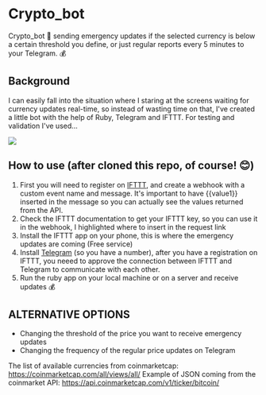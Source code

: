 # Crypto_bot
Crypto_bot 🤖 sending emergency updates if the selected currency is below a certain threshold you define, or just regular reports every 5 minutes to your Telegram. 💰 

## Background

I can easily fall into the situation where I staring at the screens waiting for currency updates real-time, so instead of wasting time on that, I've created a little bot with the help of Ruby, Telegram and IFTTT.
For testing and validation I've used...

![](https://cdn.vox-cdn.com/thumbor/lddh05MIQrPTx2QL93RLRGZHfEM=/21x0:539x345/920x613/filters:focal(21x0:539x345):format(webp)/cdn.vox-cdn.com/assets/3727699/Dogecoin_logo.png)

## How to use (after cloned this repo, of course! 😊)

1. First you will need to register on [IFTTT](https://ifttt.com/discover), and create a webhook with a custom event name and message. It's important to have {{value1}} inserted in the message so you can actually see the values returned from the API.
2. Check the IFTTT documentation to get your IFTTT key, so you can use it in the webhook, I highlighted where to insert in the request link
3. Install the IFTTT app on your phone, this is where the emergency updates are coming (Free service)
4. Install [Telegram](https://telegram.org/) (so you have a number), after you have a registration on IFTTT, you neeed to approve the connection between IFTTT and Telegram to communicate with each other.
5. Run the ruby app on your local machine or on a server and receive updates 💰

ALTERNATIVE OPTIONS
-------------------
- Changing the threshold of the price you want to receive emergency updates
- Changing the frequency of the regular price updates on Telegram

The list of available currencies from coinmarketcap: https://coinmarketcap.com/all/views/all/
Example of JSON coming from the coinmarket API: https://api.coinmarketcap.com/v1/ticker/bitcoin/
